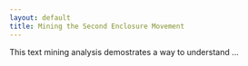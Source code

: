 ```yaml
---
layout: default
title: Mining the Second Enclosure Movement
---
```


This text mining analysis demostrates a way to understand ...
